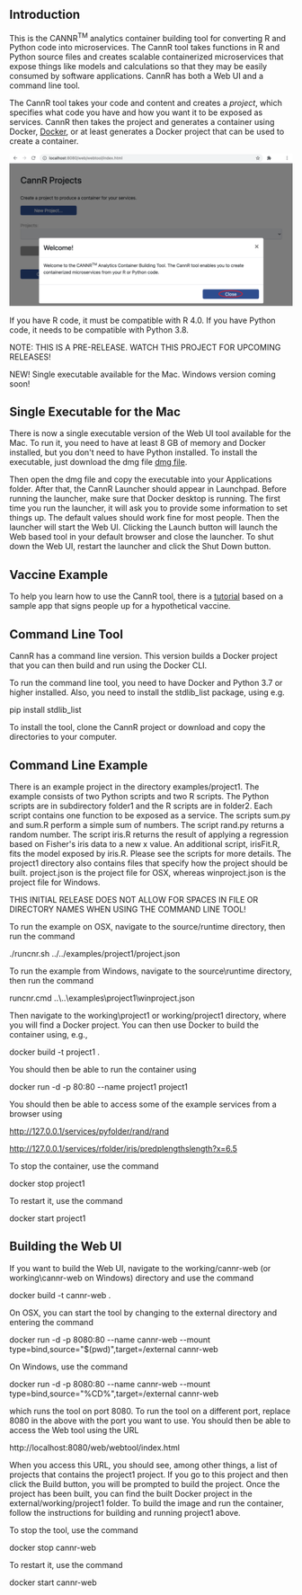 Introduction
------------

This is the CANNR<sup>TM</sup> analytics container building tool for converting R and
Python code into microservices.  The CannR tool takes functions in R and Python
source files and creates scalable containerized microservices that expose things
like models and calculations so that they may be easily consumed by software
applications.  CannR has both a Web UI and a command line tool.

The CannR tool takes your code and content and creates a <i>project</i>,
which specifies what code you have and how you want it to be exposed as services.
CannR then takes the project and generates a container using Docker,
[Docker](https://www.docker.com),
or at least generates a Docker project that can be used to create a container.

<img src="https://github.com/myrtam/CANNR/blob/master/examples/images/webtitle1.png" alt="CannR Process"/>

If you have R code, it must be compatible with R 4.0.
If you have Python code, it needs to be compatible with Python 3.8.

NOTE:  THIS IS A PRE-RELEASE.  WATCH THIS PROJECT FOR UPCOMING RELEASES!

NEW!  Single executable available for the Mac.  Windows version coming soon!

Single Executable for the Mac
-----------------------------

There is now a single executable version of the Web UI tool available for the Mac.
To run it, you need to have at least 8 GB of memory and Docker installed, but you don't need to have Python installed.
To install the executable, just download the dmg file
[dmg file](https://github.com/myrtam/CANNR/blob/master/source/launcher/OSX/CannR.dmg).

Then open the dmg file and copy the executable into your Applications folder.
After that, the CannR Launcher should appear in Launchpad.
Before running the launcher, make sure that Docker desktop is running.
The first time you run the launcher, it will ask you to provide some information to set things up.
The default values should work fine for most people.
Then the launcher will start the Web UI.
Clicking the Launch button will launch the Web based tool in your default browser and close the launcher.
To shut down the Web UI, restart the launcher and click the Shut Down button.

Vaccine Example
---------------

To help you learn how to use the CannR tool, there is a
[tutorial](https://github.com/myrtam/CANNR/tree/master/examples/vaccine)
based on a sample app that signs people up for a hypothetical vaccine.

Command Line Tool
-----------------

CannR has a command line version.  This version builds a Docker project that you can then build and run using
the Docker CLI.

To run the command line tool, you need to have Docker and Python 3.7 or higher installed.  Also, you need to
install the stdlib_list package, using e.g.

pip install stdlib_list 

To install the tool, clone the CannR project or download and copy the
directories to your computer.

Command Line Example
--------------------

There is an example project in the directory examples/project1.
The example consists of two Python scripts and two R scripts.  The Python
scripts are in subdirectory folder1 and the R scripts are in folder2.
Each script contains one function to be exposed as a service.  The scripts
sum.py and sum.R perform a simple sum of numbers.  The script rand.py returns
a random number.  The script iris.R returns the result of applying a regression
based on Fisher's iris data to a new x value.  An additional script, irisFit.R,
fits the model exposed by iris.R.  Please see the scripts for more details.
The project1 directory also contains files that specify how the project should
be built.  project.json is the project file for OSX, whereas winproject.json
is the project file for Windows.

THIS INITIAL RELEASE DOES NOT ALLOW FOR SPACES IN FILE OR DIRECTORY NAMES
WHEN USING THE COMMAND LINE TOOL!

To run the example on OSX, navigate to the source/runtime directory, then run
the command

./runcnr.sh ../../examples/project1/project.json

To run the example from Windows, navigate to the source\runtime directory,
then run the command

runcnr.cmd ..\\..\examples\project1\winproject.json

Then navigate to the working\project1 or working/project1 directory, where you
will find a Docker project.  You can then use Docker to build the container
using, e.g.,

docker build -t project1 .

You should then be able to run the container using

docker run -d -p 80:80 --name project1 project1

You should then be able to access some of the example services from a browser using

http://127.0.0.1/services/pyfolder/rand/rand

http://127.0.0.1/services/rfolder/iris/predplengthslength?x=6.5

To stop the container, use the command

docker stop project1

To restart it, use the command

docker start project1

Building the Web UI
-------------------

If you want to build the Web UI, navigate to the working/cannr-web (or working\cannr-web on Windows) directory and use the command

docker build -t cannr-web .

On OSX, you can  start the tool by changing to the external directory and entering the command

docker run -d -p 8080:80 --name cannr-web --mount type=bind,source="$(pwd)",target=/external cannr-web

On Windows, use the command

docker run -d -p 8080:80 --name cannr-web --mount type=bind,source="%CD%",target=/external cannr-web

which runs the tool on port 8080.  To run the tool on a different port, replace 8080 in the above with
the port you want to use.  You should then be able to access the Web tool using the URL

http://localhost:8080/web/webtool/index.html

When you access this URL, you should see, among other things, a list of projects that contains the project1 project.
If you go to this project and then click the Build button, you will be prompted to build the project.  Once the project
has been built, you can find the built Docker project in the external/working/project1 folder.  To build the image
and run the container, follow the instructions for building and running project1 above.

To stop the tool, use the command

docker stop cannr-web

To restart it, use the command

docker start cannr-web



